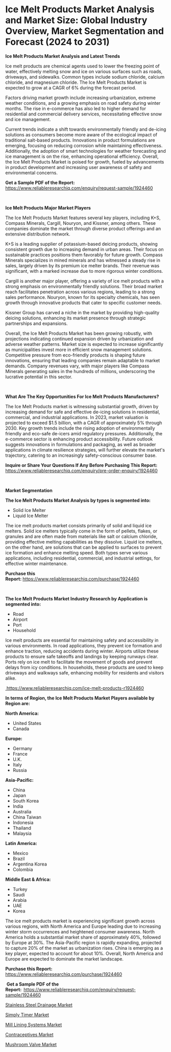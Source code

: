 <p><h1>Ice Melt Products Market Analysis and Market Size: Global Industry Overview, Market Segmentation and Forecast (2024 to 2031)</h1></p><p><strong>Ice Melt Products Market Analysis and Latest Trends</strong></p>
<p><p>Ice melt products are chemical agents used to lower the freezing point of water, effectively melting snow and ice on various surfaces such as roads, driveways, and sidewalks. Common types include sodium chloride, calcium chloride, and magnesium chloride. The Ice Melt Products Market is expected to grow at a CAGR of 6% during the forecast period. </p><p>Factors driving market growth include increasing urbanization, extreme weather conditions, and a growing emphasis on road safety during winter months. The rise in e-commerce has also led to higher demand for residential and commercial delivery services, necessitating effective snow and ice management. </p><p>Current trends indicate a shift towards environmentally friendly and de-icing solutions as consumers become more aware of the ecological impact of traditional salt-based products. Innovations in product formulations are emerging, focusing on reducing corrosion while maintaining effectiveness. Additionally, the adoption of smart technologies for weather forecasting and ice management is on the rise, enhancing operational efficiency. Overall, the Ice Melt Products Market is poised for growth, fueled by advancements in product development and increasing user awareness of safety and environmental concerns.</p></p>
<p><strong>Get a Sample PDF of the Report:&nbsp;</strong> <a href="https://www.reliableresearchiq.com/enquiry/request-sample/1924460?utm_campaign=1783&utm_medium=2&utm_source=Github&utm_content=ia&utm_term=24102024&utm_id=ice-melt-products">https://www.reliableresearchiq.com/enquiry/request-sample/1924460</a></p>
<p>&nbsp;</p>
<p><strong>Ice Melt Products Major Market Players</strong></p>
<p><p>The Ice Melt Products Market features several key players, including K+S, Compass Minerals, Cargill, Nouryon, and Kissner, among others. These companies dominate the market through diverse product offerings and an extensive distribution network.</p><p>K+S is a leading supplier of potassium-based deicing products, showing consistent growth due to increasing demand in urban areas. Their focus on sustainable practices positions them favorably for future growth. Compass Minerals specializes in mined minerals and has witnessed a steady rise in sales, largely driven by its premium ice melter brands. Their revenue was significant, with a marked increase due to more rigorous winter conditions.</p><p>Cargill is another major player, offering a variety of ice melt products with a strong emphasis on environmentally friendly solutions. Their broad market reach facilitates penetration across various regions, leading to a strong sales performance. Nouryon, known for its specialty chemicals, has seen growth through innovative products that cater to specific customer needs.</p><p>Kissner Group has carved a niche in the market by providing high-quality deicing solutions, enhancing its market presence through strategic partnerships and expansions.</p><p>Overall, the Ice Melt Products Market has been growing robustly, with projections indicating continued expansion driven by urbanization and adverse weather patterns. Market size is expected to increase significantly as municipalities invest more in efficient snow management solutions. Competitive pressure from eco-friendly products is shaping future innovations, ensuring that leading companies remain adaptable to market demands. Company revenues vary, with major players like Compass Minerals generating sales in the hundreds of millions, underscoring the lucrative potential in this sector.</p></p>
<p>&nbsp;</p>
<p><strong>What Are The Key Opportunities For Ice Melt Products Manufacturers?</strong></p>
<p><p>The Ice Melt Products market is witnessing substantial growth, driven by increasing demand for safe and effective de-icing solutions in residential, commercial, and industrial applications. In 2023, market valuation is projected to exceed $1.5 billion, with a CAGR of approximately 5% through 2030. Key growth trends include the rising adoption of environmentally friendly and eco-safe de-icers amid regulatory pressures. Additionally, the e-commerce sector is enhancing product accessibility. Future outlook suggests innovations in formulations and packaging, as well as broader applications in climate resilience strategies, will further elevate the market's trajectory, catering to an increasingly safety-conscious consumer base.</p></p>
<p><strong>Inquire or Share Your Questions If Any Before Purchasing This Report:</strong> <a href="https://www.reliableresearchiq.com/enquiry/pre-order-enquiry/1924460?utm_campaign=1783&utm_medium=2&utm_source=Github&utm_content=ia&utm_term=24102024&utm_id=ice-melt-products">https://www.reliableresearchiq.com/enquiry/pre-order-enquiry/1924460</a></p>
<p>&nbsp;</p>
<p><strong>Market Segmentation</strong></p>
<p><strong>The Ice Melt Products Market Analysis by types is segmented into:</strong></p>
<p><ul><li>Solid Ice Melter</li><li>Liquid Ice Melter</li></ul></p>
<p><p>The ice melt products market consists primarily of solid and liquid ice melters. Solid ice melters typically come in the form of pellets, flakes, or granules and are often made from materials like salt or calcium chloride, providing effective melting capabilities as they dissolve. Liquid ice melters, on the other hand, are solutions that can be applied to surfaces to prevent ice formation and enhance melting speed. Both types serve various applications, including residential, commercial, and industrial settings, for effective winter maintenance.</p></p>
<p><strong>Purchase this Report:&nbsp;</strong><a href="https://www.reliableresearchiq.com/purchase/1924460?utm_campaign=1783&utm_medium=2&utm_source=Github&utm_content=ia&utm_term=24102024&utm_id=ice-melt-products">https://www.reliableresearchiq.com/purchase/1924460</a></p>
<p>&nbsp;</p>
<p><strong>The Ice Melt Products Market Industry Research by Application is segmented into:</strong></p>
<p><ul><li>Road</li><li>Airport</li><li>Port</li><li>Household</li></ul></p>
<p><p>Ice melt products are essential for maintaining safety and accessibility in various environments. In road applications, they prevent ice formation and enhance traction, reducing accidents during winter. Airports utilize these products to ensure safe takeoffs and landings by keeping runways clear. Ports rely on ice melt to facilitate the movement of goods and prevent delays from icy conditions. In households, these products are used to keep driveways and walkways safe, enhancing mobility for residents and visitors alike.</p></p>
<p><a href="https://www.reliableresearchiq.com/ice-melt-products-r1924460?utm_campaign=1783&utm_medium=2&utm_source=Github&utm_content=ia&utm_term=24102024&utm_id=ice-melt-products">&nbsp;https://www.reliableresearchiq.com/ice-melt-products-r1924460</a></p>
<p><strong>In terms of Region, the Ice Melt Products Market Players available by Region are:</strong></p>
<p>
    <p> <strong> North America: </strong>
        <ul>
            <li>United States</li>
            <li>Canada</li>
        </ul>
        </p> 
    <p> <strong> Europe: </strong>
        <ul>
            <li>Germany</li>
            <li>France</li>
            <li>U.K.</li>
            <li>Italy</li>
            <li>Russia</li>
        </ul>
        </p> 
    <p> <strong> Asia-Pacific: </strong>
        <ul>
            <li>China</li>
            <li>Japan</li>
            <li>South Korea</li>
            <li>India</li>
            <li>Australia</li>
            <li>China Taiwan</li>
            <li>Indonesia</li>
            <li>Thailand</li>
            <li>Malaysia</li>
        </ul>
        </p> 
    <p> <strong> Latin America: </strong>
        <ul>
            <li>Mexico</li>
            <li>Brazil</li>
            <li>Argentina Korea</li>
            <li>Colombia</li>
        </ul>
        </p> 
    <p> <strong> Middle East & Africa: </strong>
        <ul>
            <li>Turkey</li>
            <li>Saudi</li>
            <li>Arabia</li>
            <li>UAE</li>
            <li>Korea</li>
        </ul>
    </p>
    </p>
<p><p>The ice melt products market is experiencing significant growth across various regions, with North America and Europe leading due to increasing winter storm occurrences and heightened consumer awareness. North America holds a substantial market share of approximately 40%, followed by Europe at 30%. The Asia-Pacific region is rapidly expanding, projected to capture 20% of the market as urbanization rises. China is emerging as a key player, expected to account for about 10%. Overall, North America and Europe are expected to dominate the market landscape.</p></p>
<p><strong>Purchase this Report: </strong><a href="https://www.reliableresearchiq.com/purchase/1924460?utm_campaign=1783&utm_medium=2&utm_source=Github&utm_content=ia&utm_term=24102024&utm_id=ice-melt-products">https://www.reliableresearchiq.com/purchase/1924460</a></p>
<p>&nbsp;<strong>Get a Sample PDF of the Report:&nbsp;&nbsp;</strong><a href="https://www.reliableresearchiq.com/enquiry/request-sample/1924460?utm_campaign=1783&utm_medium=2&utm_source=Github&utm_content=ia&utm_term=24102024&utm_id=ice-melt-products">https://www.reliableresearchiq.com/enquiry/request-sample/1924460</a></p>
<p><strong></strong></p>
<p><p><a href="https://www.linkedin.com/pulse/stainless-steel-drainage-market-opportunities-emerging-global-ofntf?utm_campaign=1783&utm_medium=2&utm_source=Github&utm_content=ia&utm_term=24102024&utm_id=ice-melt-products">Stainless Steel Drainage Market</a></p><p><a href="https://www.linkedin.com/pulse/insights-simply-timer-industry-market-financial-status-size-revenue-ow8of?utm_campaign=1783&utm_medium=2&utm_source=Github&utm_content=ia&utm_term=24102024&utm_id=ice-melt-products">Simply Timer Market</a></p><p><a href="https://www.linkedin.com/pulse/trends-global-mill-lining-systems-market-forecast-analysis-2024-0l7kf?utm_campaign=1783&utm_medium=2&utm_source=Github&utm_content=ia&utm_term=24102024&utm_id=ice-melt-products">Mill Lining Systems Market</a></p><p><a href="https://www.linkedin.com/pulse/global-contraceptives-market-analysis-key-trends-future-projections-ze1me?utm_campaign=1783&utm_medium=2&utm_source=Github&utm_content=ia&utm_term=24102024&utm_id=ice-melt-products">Contraceptives Market</a></p><p><a href="https://www.linkedin.com/pulse/mushroom-valve-market-forecasts-trends-impact-analysis-2024-2031-lyg6f?utm_campaign=1783&utm_medium=2&utm_source=Github&utm_content=ia&utm_term=24102024&utm_id=ice-melt-products">Mushroom Valve Market</a></p></p>